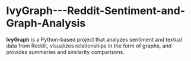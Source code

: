 # IvyGraph---Reddit-Sentiment-and-Graph-Analysis
**IvyGraph** is a Python-based project that analyzes sentiment and textual data from Reddit, visualizes relationships in the form of graphs, and provides summaries and similarity comparisons. 
